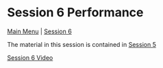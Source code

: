 # Session 6 Performance

[Main Menu](../workup/README.md) | [Session 6](../session6/README.md)

The material in this session is contained in [Session 5](../session5/README.md)

[Session 6 Video](https://youtu.be/0Sk5pMC_L3Q)


